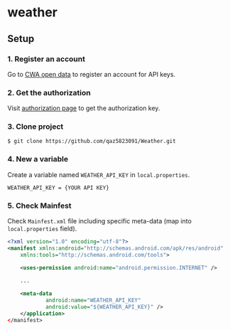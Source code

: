 # weather



## Setup

### 1. Register an account
Go to [CWA open data](https://opendata.cwa.gov.tw/index) to register an account for API keys.

### 2. Get the authorization
Visit [authorization page](https://opendata.cwa.gov.tw/user/authkey) to get the authorization key.

### 3. Clone project
```git
$ git clone https://github.com/qaz5823091/Weather.git
```

### 4. New a variable
Create a variable named `WEATHER_API_KEY` in `local.properties`.
```properties
WEATHER_API_KEY = {YOUR API KEY}
```

### 5. Check Mainfest
Check `Mainfest.xml` file including specific meta-data (map into `local.properties` field).
```xml
<?xml version="1.0" encoding="utf-8"?>
<manifest xmlns:android="http://schemas.android.com/apk/res/android"
    xmlns:tools="http://schemas.android.com/tools">

    <uses-permission android:name="android.permission.INTERNET" />

    ...
    
    <meta-data
            android:name="WEATHER_API_KEY"
            android:value="${WEATHER_API_KEY}" />
    </application>
</manifest>
```